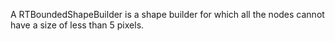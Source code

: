 A RTBoundedShapeBuilder is a shape builder for which all the nodes cannot have a size of less than 5 pixels.
